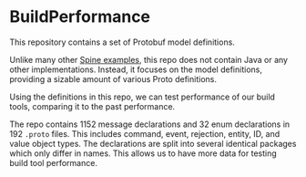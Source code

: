 # BuildPerformance

This repository contains a set of Protobuf model definitions.

Unlike many other [Spine examples](https://github.com/spine-examples), this repo does not contain
Java or any other implementations. Instead, it focuses on the model definitions, providing
a sizable amount of various Proto definitions.

Using the definitions in this repo, we can test performance of our build tools, comparing it to
the past performance.

The repo contains 1152 message declarations and 32 enum declarations in 192 `.proto` files.
This includes command, event, rejection, entity, ID, and value object types.
The declarations are split into several identical packages which only differ in names.
This allows us to have more data for testing build tool performance.
